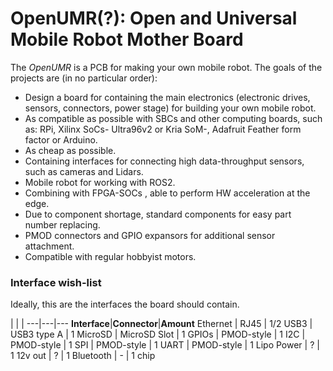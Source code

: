 # OpenUMR(?): Open and Universal Mobile Robot Mother Board

The _OpenUMR_ is a PCB for making your own mobile robot.
The goals of the projects are (in no particular order):

- Design a board for containing the main electronics (electronic drives, sensors, connectors, power stage) for building your own mobile robot.
- As compatible as possible with SBCs and other computing boards, such as: RPi, Xilinx SoCs- Ultra96v2 or Kria SoM-, Adafruit Feather form factor or Arduino.
- As cheap as possible.
- Containing interfaces for connecting high data-throughput sensors, such as cameras and Lidars.
- Mobile robot for working with ROS2.
- Combining with FPGA-SOCs , able to perform HW acceleration at the edge.
- Due to component shortage, standard components for easy part number replacing.
- PMOD connectors and GPIO expansors for additional sensor attachment.
- Compatible with regular hobbyist motors.

### Interface wish-list

Ideally, this are the interfaces the board should contain.

|  |   |
---|---|---
**Interface**|**Connector**|**Amount**
Ethernet   | RJ45         | 1/2
USB3       | USB3 type A  | 1
MicroSD    | MicroSD Slot | 1
GPIOs      | PMOD-style   | 1
I2C        | PMOD-style   | 1
SPI        | PMOD-style   | 1
UART       | PMOD-style   | 1
Lipo Power | ?            | 1
12v out    | ?            | 1
Bluetooth  | -            | 1 chip

